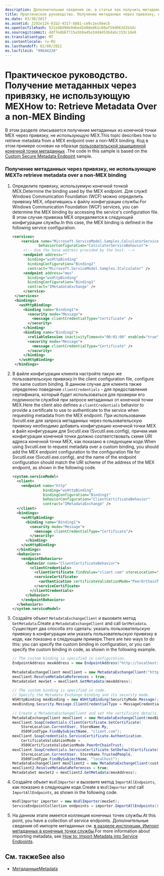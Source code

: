 ```yaml
---
description: Дополнительные сведения см. в статье как получить метаданные через привязку не MEX.
title: Практическое руководство. Получение метаданных через привязку, не использующую MEX
ms.date: 03/30/2017
ms.assetid: 2292e124-81b2-4317-b881-ce9c1ec66ecb
ms.openlocfilehash: 521e48d90e9dbed2e0ded61c60af59d063d2b3dc
ms.sourcegitcommit: ddf7edb67715a5b9a45e3dd44536dabc153c1de0
ms.translationtype: MT
ms.contentlocale: ru-RU
ms.lasthandoff: 02/06/2021
ms.locfileid: "99644220"
---
```

# <a name="how-to-retrieve-metadata-over-a-non-mex-binding"></a><span data-ttu-id="f7ee9-103">Практическое руководство. Получение метаданных через привязку, не использующую MEX</span><span class="sxs-lookup"><span data-stu-id="f7ee9-103">How to: Retrieve Metadata Over a non-MEX Binding</span></span>

<span data-ttu-id="f7ee9-104">В этом разделе описывается получение метаданных из конечной точки MEX через привязку, не использующую MEX.</span><span class="sxs-lookup"><span data-stu-id="f7ee9-104">This topic describes how to retrieve metadata from a MEX endpoint over a non-MEX binding.</span></span> <span data-ttu-id="f7ee9-105">Код в этом примере основан на образце [пользовательской защищенной конечной точки метаданных](../samples/custom-secure-metadata-endpoint.md) .</span><span class="sxs-lookup"><span data-stu-id="f7ee9-105">The code in this sample is based on the [Custom Secure Metadata Endpoint](../samples/custom-secure-metadata-endpoint.md) sample.</span></span>  
  
### <a name="to-retrieve-metadata-over-a-non-mex-binding"></a><span data-ttu-id="f7ee9-106">Получение метаданных через привязку, не использующую MEX</span><span class="sxs-lookup"><span data-stu-id="f7ee9-106">To retrieve metadata over a non-MEX binding</span></span>  
  
1. <span data-ttu-id="f7ee9-107">Определите привязку, используемую конечной точкой MEX.</span><span class="sxs-lookup"><span data-stu-id="f7ee9-107">Determine the binding used by the MEX endpoint.</span></span> <span data-ttu-id="f7ee9-108">Для служб Windows Communication Foundation (WCF) можно определить привязку MEX, обратившись к файлу конфигурации службы.</span><span class="sxs-lookup"><span data-stu-id="f7ee9-108">For Windows Communication Foundation (WCF) services, you can determine the MEX binding by accessing the service's configuration file.</span></span> <span data-ttu-id="f7ee9-109">В этом случае привязка MEX определяется в следующей конфигурации службы.</span><span class="sxs-lookup"><span data-stu-id="f7ee9-109">In this case, the MEX binding is defined in the following service configuration.</span></span>  
  
    ```xml  
    <services>  
        <service name="Microsoft.ServiceModel.Samples.CalculatorService"  
                behaviorConfiguration="CalculatorServiceBehavior">  
         <!-- Use the base address provided by the host. -->  
         <endpoint address=""  
           binding="wsHttpBinding"  
           bindingConfiguration="Binding2"  
           contract="Microsoft.ServiceModel.Samples.ICalculator" />  
         <endpoint address="mex"  
           binding="wsHttpBinding"  
           bindingConfiguration="Binding1"  
           contract="IMetadataExchange" />  
         </service>  
     </services>  
     <bindings>  
       <wsHttpBinding>  
         <binding name="Binding1">  
           <security mode="Message">  
             <message clientCredentialType="Certificate" />  
           </security>  
         </binding>  
         <binding name="Binding2">  
           <reliableSession inactivityTimeout="00:01:00" enabled="true" />  
           <security mode="Message">  
             <message clientCredentialType="Certificate" />  
           </security>  
         </binding>  
       </wsHttpBinding>  
     </bindings>  
    ```  
  
2. <span data-ttu-id="f7ee9-110">В файле конфигурации клиента настройте такую же пользовательскую привязку.</span><span class="sxs-lookup"><span data-stu-id="f7ee9-110">In the client configuration file, configure the same custom binding.</span></span> <span data-ttu-id="f7ee9-111">В данном случае для клиента также определено поведение `clientCredentials` - для предоставления сертификата, который будет использоваться для проверки его подлинности службой при запросе метаданных от конечной точки MEX.</span><span class="sxs-lookup"><span data-stu-id="f7ee9-111">Here the client also defines a `clientCredentials` behavior to provide a certificate to use to authenticate to the service when requesting metadata from the MEX endpoint.</span></span> <span data-ttu-id="f7ee9-112">При использовании Svcutil.exe для запроса метаданных через пользовательскую привязку необходимо добавить конфигурацию конечной точки MEX в файл конфигурации для Svcutil.exe (Svcutil.exe.config), причем имя конфигурации конечной точки должно соответствовать схеме URI адреса конечной точки MEX, как показано в следующем коде.</span><span class="sxs-lookup"><span data-stu-id="f7ee9-112">When using Svcutil.exe to request metadata over a custom binding, you should add the MEX endpoint configuration to the configuration file for Svcutil.exe (Svcutil.exe.config), and the name of the endpoint configuration should match the URI scheme of the address of the MEX endpoint, as shown in the following code.</span></span>  
  
    ```xml  
    <system.serviceModel>  
      <client>  
        <endpoint name="http"  
                  binding="wsHttpBinding"  
                  bindingConfiguration="Binding1"  
                  behaviorConfiguration="ClientCertificateBehavior"  
                  contract="IMetadataExchange" />  
      </client>  
      <bindings>  
        <wsHttpBinding>  
          <binding name="Binding1">  
            <security mode="Message">  
              <message clientCredentialType="Certificate"/>  
            </security>  
          </binding>  
        </wsHttpBinding>  
      </bindings>  
      <behaviors>  
        <endpointBehaviors>  
          <behavior name="ClientCertificateBehavior">  
            <clientCredentials>  
              <clientCertificate findValue="client.com" storeLocation="CurrentUser" storeName="My" x509FindType="FindBySubjectName" />  
              <serviceCertificate>  
                <authentication certificateValidationMode="PeerOrChainTrust" />  
              </serviceCertificate>  
            </clientCredentials>  
          </behavior>  
        </endpointBehaviors>  
      </behaviors>
    </system.serviceModel>  
    ```  
  
3. <span data-ttu-id="f7ee9-113">Создайте объект `MetadataExchangeClient` и вызовите метод `GetMetadata`.</span><span class="sxs-lookup"><span data-stu-id="f7ee9-113">Create a `MetadataExchangeClient` and call `GetMetadata`.</span></span> <span data-ttu-id="f7ee9-114">Существует два способа это сделать: указать пользовательскую привязку в конфигурации или указать пользовательскую привязку в коде, как показано в следующем примере.</span><span class="sxs-lookup"><span data-stu-id="f7ee9-114">There are two ways to do this: you can specify the custom binding in configuration, or you can specify the custom binding in code, as shown in the following example.</span></span>  
  
    ```csharp
    // The custom binding is specified in configuration.  
    EndpointAddress mexAddress = new EndpointAddress("http://localhost:8000/ServiceModelSamples/Service/mex");  
  
    MetadataExchangeClient mexClient = new MetadataExchangeClient("http");  
    mexClient.ResolveMetadataReferences = true;  
    MetadataSet mexSet = mexClient.GetMetadata(mexAddress);  
  
    // The custom binding is specified in code.  
    // Specify the Metadata Exchange binding and its security mode.  
    WSHttpBinding mexBinding = new WSHttpBinding(SecurityMode.Message);  
    mexBinding.Security.Message.ClientCredentialType = MessageCredentialType.Certificate;  
  
    // Create a MetadataExchangeClient and set the certificate details.  
    MetadataExchangeClient mexClient = new MetadataExchangeClient(mexBinding);  
    mexClient.SoapCredentials.ClientCertificate.SetCertificate(  
        StoreLocation.CurrentUser, StoreName.My,  
        X509FindType.FindBySubjectName, "client.com");  
    mexClient.SoapCredentials.ServiceCertificate.Authentication.  
        CertificateValidationMode =  
        X509CertificateValidationMode.PeerOrChainTrust;  
    mexClient.SoapCredentials.ServiceCertificate.SetDefaultCertificate(  
        StoreLocation.CurrentUser, StoreName.TrustedPeople,  
        X509FindType.FindBySubjectName, "localhost");  
    MetadataExchangeClient mexClient2 = new MetadataExchangeClient(customBinding);  
    mexClient2.ResolveMetadataReferences = true;  
    MetadataSet mexSet2 = mexClient2.GetMetadata(mexAddress);  
    ```  
  
4. <span data-ttu-id="f7ee9-115">Создайте объект `WsdlImporter` и вызовите метод `ImportAllEndpoints`, как показано в следующем коде.</span><span class="sxs-lookup"><span data-stu-id="f7ee9-115">Create a `WsdlImporter` and call `ImportAllEndpoints`, as shown in the following code.</span></span>  
  
    ```csharp
    WsdlImporter importer = new WsdlImporter(mexSet);  
    ServiceEndpointCollection endpoints = importer.ImportAllEndpoints();  
    ```  
  
5. <span data-ttu-id="f7ee9-116">На данном этапе имеется коллекция конечных точек службы.</span><span class="sxs-lookup"><span data-stu-id="f7ee9-116">At this point, you have a collection of service endpoints.</span></span> <span data-ttu-id="f7ee9-117">Дополнительные сведения об импорте метаданных см. [в разделе инструкции. Импорт метаданных в конечные точки службы](../feature-details/how-to-import-metadata-into-service-endpoints.md).</span><span class="sxs-lookup"><span data-stu-id="f7ee9-117">For more information about importing metadata, see [How to: Import Metadata into Service Endpoints](../feature-details/how-to-import-metadata-into-service-endpoints.md).</span></span>  
  
## <a name="see-also"></a><span data-ttu-id="f7ee9-118">См. также</span><span class="sxs-lookup"><span data-stu-id="f7ee9-118">See also</span></span>

- [<span data-ttu-id="f7ee9-119">Метаданные</span><span class="sxs-lookup"><span data-stu-id="f7ee9-119">Metadata</span></span>](../feature-details/metadata.md)
